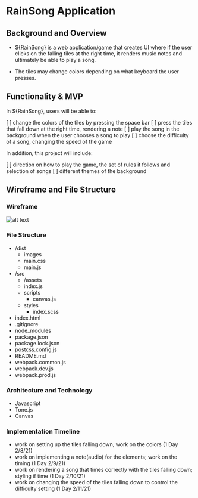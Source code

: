 # RainSong Application

## Background and Overview

* ${RainSong} is a web application/game that creates UI where if the user clicks on the falling tiles at the right time, it renders music notes and ultimately be able to play a song.

* The tiles may change colors depending on what keyboard the user presses.

## Functionality & MVP

In ${RainSong}, users will be able to:

[ ] change the colors of the tiles by pressing the space bar
[ ] press the tiles that fall down at the right time, rendering a note
[ ] play the song in the background when the user chooses a song to play
[ ] choose the difficulty of a song, changing the speed of the game

In addition, this project will include:

[ ] direction on how to play the game, the set of rules it follows and selection of songs
[ ] different themes of the background

## Wireframe and File Structure

### Wireframe
![alt text](/Users/hojungcha/Desktop/wireframe.png)
### File Structure 

* /dist
    * images
    * main.css
    * main.js
* /src
    * /assets
    * index.js
    * scripts
        * canvas.js
    * styles
        * index.scss
* index.html
* .gitignore
* node_modules
* package.json
* package.lock.json
* postcss.config.js
* README.md
* webpack.common.js
* webpack.dev.js
* webpack.prod.js


### Architecture and Technology
* Javascript
* Tone.js
* Canvas

### Implementation Timeline
* work on setting up the tiles falling down, work on the colors (1 Day 2/8/21)
* work on implementing a note(audio) for the elements; work on the timing (1 Day 2/9/21)
* work on rendering a song that times correctly with the tiles falling down; styling if time (1 Day 2/10/21)
* work on changing the speed of the tiles falling down to control the difficulty setting (1 Day 2/11/21)